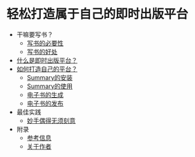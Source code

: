 # 轻松打造属于自己的即时出版平台

- 干嘛要写书？
  - [写书的必要性](/1-干嘛要写书？/1-写书的必要性/readme.md)
  - [写书的好处](/1-干嘛要写书？/2-写书的好处/readme.md)
- [什么是即时出版平台？](/2-什么是即时出版平台？/readme.md)
- [如何打造自己的平台？](/3-如何打造自己的平台？/readme.md)
    * [Summary的安装](/3-如何打造自己的平台？/1-Summary的安装.md)
    * [Summary的使用](/3-如何打造自己的平台？/2-Summary的使用.md)
    * [电子书的生成](/3-如何打造自己的平台？/3-电子书的生成.md)
    * [电子书的发布](/3-如何打造自己的平台？/4-电子书的发布.md)
- 最佳实践
    * [妙手偶得无须刻意](/4-最佳实践/妙手偶得无须刻意.md)
- 附录
    * [参考信息](/5-附录/0-参考信息.md)
    * [关于作者](/5-附录/1-关于作者.md)
